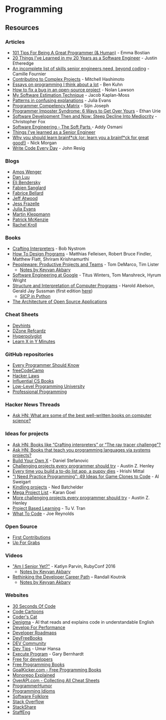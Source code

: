# Programming

## Resources

### Articles

* [101 Tips For Being A Great Programmer (& Human)](https://dev.to/emmabostian/101-tips-for-being-a-great-programmer-human-36nl) - Emma Bostian
* [20 Things I’ve Learned in my 20 Years as a Software Engineer](https://www.simplethread.com/20-things-ive-learned-in-my-20-years-as-a-software-engineer/) - Justin Etheredge
* [An incomplete list of skills senior engineers need, beyond coding](https://skamille.medium.com/an-incomplete-list-of-skills-senior-engineers-need-beyond-coding-8ed4a521b29f) - Camille Fournier
* [Contributing to Complex Projects](https://mitchellh.com/writing/contributing-to-complex-projects) - Mitchell Hashimoto
* [Essays on programming I think about a lot](https://www.benkuhn.net/progessays/) - Ben Kuhn
* [How to fix a bug in an open-source project](https://nolanlawson.com/2015/12/28/how-to-fix-a-bug-in-an-open-source-project/) - Nolan Lawson
* [My Software Estimation Technique](https://jacobian.org/2021/may/25/my-estimation-technique/) - Jacob Kaplan-Moss
* [Patterns in confusing explanations](https://jvns.ca/blog/confusing-explanations/) - Julia Evans
* [Programmer Competency Matrix](https://sijinjoseph.netlify.app/programmer-competency-matrix/) - Sijin Joseph
* [Programmer Imposter Syndrome: 6 Ways to Get Over Yours](https://www.codingdojo.com/blog/programmer-imposter-syndrome) - Ethan Urie
* [Software Development Then and Now: Steep Decline Into Mediocrity](https://levelup.gitconnected.com/software-development-then-and-now-steep-decline-into-mediocrity-5d02cb5248ff) - Christopher Fox
* [Software Engineering - The Soft Parts ](https://addyosmani.com/blog/software-engineering-soft-parts/)- Addy Osmani
* [Things I've learned as a Senior Engineer](https://old.reddit.com/r/ExperiencedDevs/comments/nmodyl/drunk\_post\_things\_ive\_learned\_as\_a\_sr\_engineer/)
* [Why you should learn brainf\*ck (or: learn you a brainf\*ck for great good!)](https://skilldrick.co.uk/2011/02/why-you-should-learn-brainfuck-or-learn-you-a-brainfuck-for-great-good/) - Nick Morgan
* [Write Code Every Day](https://johnresig.com/blog/write-code-every-day/) - John Resig

### Blogs

* [Amos Wenger](https://fasterthanli.me/)
* [Dan Luu](https://danluu.com/)
* [Eli Bendersky](https://eli.thegreenplace.net/)
* [Fabien Sanglard](https://fabiensanglard.net/)
* [Fabrice Bellard](https://bellard.org/)
* [Jeff Atwood](https://blog.codinghorror.com/)
* [Jess Frazelle](https://blog.jessfraz.com/)
* [Julia Evans](https://jvns.ca/)
* [Martin Kleppmann](https://martin.kleppmann.com/archive.html)
* [Patrick McKenzie](https://kalzumeus.com/)
* [Rachel Kroll](https://rachelbythebay.com/)

### Books

* [Crafting Interpreters](https://www.craftinginterpreters.com/) - Bob Nystrom
* [How To Design Programs](https://htdp.org/2018-01-06/Book/) - Matthias Felleisen, Robert Bruce Findler, Matthew Flatt, Shriram Krishnamurthi
* [Peopleware: Productive Projects and Teams](https://smile.amazon.co.uk/dp/0321934113) - Tom DeMarco, Tim Lister
  * [Notes by Keyvan Akbary](https://keyvanakbary.github.io/learning-notes/books/peopleware/)
* [Software Engineering at Google](https://abseil.io/resources/swe\_at\_google.2.pdf) - Titus Winters, Tom Manshreck, Hyrum Wright
* [Structure and Interpretation of Computer Programs](https://sarabander.github.io/sicp/) - Harold Abelson, Gerald Jay Sussman (first edition [here](https://mitpress.mit.edu/sites/default/files/sicp/full-text/book/book.html))
  * [SICP in Python](https://wizardforcel.gitbooks.io/sicp-in-python/content/)
* [The Architecture of Open Source Applications](https://aosabook.org/en/index.html)

### Cheat Sheets

* [Devhints](https://devhints.io/)
* [DZone Refcardz](https://dzone.com/refcardz)
* [Hyperpolyglot](https://hyperpolyglot.org/)
* [Learn X in Y Minutes](https://learnxinyminutes.com/)

### GitHub repositories

* [Every Programmer Should Know](https://github.com/mtdvio/every-programmer-should-know)
* [freeCodeCamp](https://github.com/freeCodeCamp/freeCodeCamp)
* [Hacker Laws](https://github.com/dwmkerr/hacker-laws)
* [Influential CS Books](https://github.com/cs-books/influential-cs-books)
* [Low-Level Programming University](https://github.com/gurugio/lowlevelprogramming-university)
* [Professional Programming](https://github.com/charlax/professional-programming)

### Hacker News Threads

* [Ask HN: What are some of the best well-written books on computer science?](https://news.ycombinator.com/item?id=29182386)

### Ideas for projects

* [Ask HN: Books like “Crafting interpreters” or “The ray tracer challenge”?](https://news.ycombinator.com/item?id=31571734)
* [Ask HN: Books that teach you programming languages via systems projects?](https://news.ycombinator.com/item?id=28478751)
* [Build Your Own X](https://github.com/danistefanovic/build-your-own-x) - Daniel Stefanovic
* [Challenging projects every programmer should try](https://web.eecs.utk.edu/\~azh/blog/challengingprojects.html) - Austin Z. Henley
* [Every time you build a to-do list app, a puppy dies](https://www.freecodecamp.org/news/every-time-you-build-a-to-do-list-app-a-puppy-dies-505b54637a5d/) - Hrishi Mittal
* ["I Need Practice Programming": 49 Ideas for Game Clones to Code](https://inventwithpython.com/blog/2012/02/20/i-need-practice-programming-49-ideas-for-game-clones-to-code/) - Al Sweigart
* [Kindling projects](https://nedbatchelder.com/text/kindling.html) - Ned Batchelder
* [Mega Project List](https://github.com/karan/Projects) - Karan Goel
* [More challenging projects every programmer should try](https://web.eecs.utk.edu/\~azh/blog/morechallengingprojects.html) - Austin Z. Henley
* [Project Based Learning](https://github.com/tuvtran/project-based-learning) - Tu V. Tran
* [What To Code](https://github.com/joereynolds/what-to-code) - Joe Reynolds

### Open Source

* [First Contributions](https://firstcontributions.github.io/)
* [Up For Grabs](https://up-for-grabs.net/#/)

### Videos

* ["Am I Senior Yet?"](https://www.youtube.com/watch?v=jcTmoOHhG9A) - Katlyn Parvin, RubyConf 2016
  * [Notes by Keyvan Akbary](https://keyvanakbary.github.io/learning-notes/talks/am-i-senior-yet/)
* [Rethinking the Developer Career Path](https://www.youtube.com/watch?v=yIPbE7BssOs) – Randall Koutnik
  * [Notes by Keyvan Akbary](https://keyvanakbary.github.io/learning-notes/talks/rethinking-the-developer-career-path/)

### Websites

* [30 Seconds Of Code](https://www.30secondsofcode.org/)
* [Code Cartoons](https://code-cartoons.com/)
* [Coder's Cat](https://coderscat.com/)
* [Denigma](https://denigma.app/) - AI that reads and explains code in understandable English
* [Develop For Performance](http://developforperformance.com/)
* [Developer Roadmaps](https://roadmap.sh/)
* [DevFreeBooks](https://devfreebooks.github.io/)
* [DEV Community](https://dev.to/)
* [Dev Tips](https://umaar.com/dev-tips/) - Umar Hansa
* [Execute Program](https://www.executeprogram.com/) - Gary Bernhardt
* [Free for developers](https://free-for.dev/#/)
* [Free Programming Books](https://ebookfoundation.github.io/free-programming-books/)
* [GoalKicker.com - Free Programming Books](https://books.goalkicker.com/)
* [Monorepo Explained](https://monorepo.tools/)
* [OverAPI.com - Collecting All Cheat Sheets](https://overapi.com/)
* [ProgrammerHumor](https://programmerhumor.io/)
* [Programming Idioms](https://www.programming-idioms.org/)
* [Software Folklore](https://beza1e1.tuxen.de/lore/index.html)
* [Stack Overflow](https://stackoverflow.com/)
* [StackShare](https://stackshare.io/)
* [StaffEng](https://staffeng.com/)
